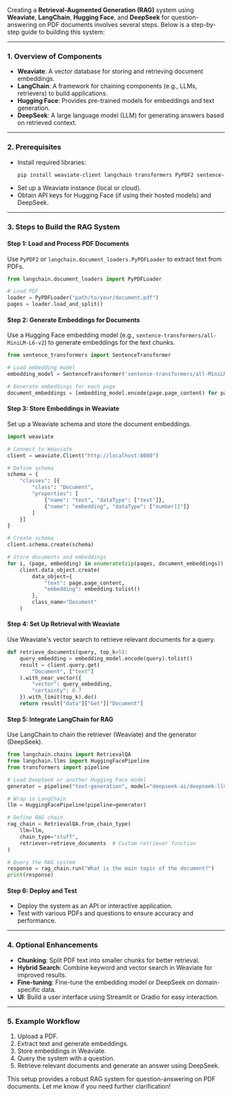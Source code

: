 Creating a **Retrieval-Augmented Generation (RAG)** system using **Weaviate**, **LangChain**, **Hugging Face**, and **DeepSeek** for question-answering on PDF documents involves several steps. Below is a step-by-step guide to building this system:

---

### **1. Overview of Components**
- **Weaviate**: A vector database for storing and retrieving document embeddings.
- **LangChain**: A framework for chaining components (e.g., LLMs, retrievers) to build applications.
- **Hugging Face**: Provides pre-trained models for embeddings and text generation.
- **DeepSeek**: A large language model (LLM) for generating answers based on retrieved context.

---

### **2. Prerequisites**
- Install required libraries:
  ```bash
  pip install weaviate-client langchain transformers PyPDF2 sentence-transformers
  ```
- Set up a Weaviate instance (local or cloud).
- Obtain API keys for Hugging Face (if using their hosted models) and DeepSeek.

---

### **3. Steps to Build the RAG System**

#### **Step 1: Load and Process PDF Documents**
Use `PyPDF2` or `langchain.document_loaders.PyPDFLoader` to extract text from PDFs.

```python
from langchain.document_loaders import PyPDFLoader

# Load PDF
loader = PyPDFLoader("path/to/your/document.pdf")
pages = loader.load_and_split()
```

#### **Step 2: Generate Embeddings for Documents**
Use a Hugging Face embedding model (e.g., `sentence-transformers/all-MiniLM-L6-v2`) to generate embeddings for the text chunks.

```python
from sentence_transformers import SentenceTransformer

# Load embedding model
embedding_model = SentenceTransformer('sentence-transformers/all-MiniLM-L6-v2')

# Generate embeddings for each page
document_embeddings = [embedding_model.encode(page.page_content) for page in pages]
```

#### **Step 3: Store Embeddings in Weaviate**
Set up a Weaviate schema and store the document embeddings.

```python
import weaviate

# Connect to Weaviate
client = weaviate.Client("http://localhost:8080")

# Define schema
schema = {
    "classes": [{
        "class": "Document",
        "properties": [
            {"name": "text", "dataType": ["text"]},
            {"name": "embedding", "dataType": ["number[]"]}
        ]
    }]
}

# Create schema
client.schema.create(schema)

# Store documents and embeddings
for i, (page, embedding) in enumerate(zip(pages, document_embeddings)):
    client.data_object.create(
        data_object={
            "text": page.page_content,
            "embedding": embedding.tolist()
        },
        class_name="Document"
    )
```

#### **Step 4: Set Up Retrieval with Weaviate**
Use Weaviate's vector search to retrieve relevant documents for a query.

```python
def retrieve_documents(query, top_k=5):
    query_embedding = embedding_model.encode(query).tolist()
    result = client.query.get(
        "Document", ["text"]
    ).with_near_vector({
        "vector": query_embedding,
        "certainty": 0.7
    }).with_limit(top_k).do()
    return result["data"]["Get"]["Document"]
```

#### **Step 5: Integrate LangChain for RAG**
Use LangChain to chain the retriever (Weaviate) and the generator (DeepSeek).

```python
from langchain.chains import RetrievalQA
from langchain.llms import HuggingFacePipeline
from transformers import pipeline

# Load DeepSeek or another Hugging Face model
generator = pipeline("text-generation", model="deepseek-ai/deepseek-llm")

# Wrap in LangChain
llm = HuggingFacePipeline(pipeline=generator)

# Define RAG chain
rag_chain = RetrievalQA.from_chain_type(
    llm=llm,
    chain_type="stuff",
    retriever=retrieve_documents  # Custom retriever function
)

# Query the RAG system
response = rag_chain.run("What is the main topic of the document?")
print(response)
```

#### **Step 6: Deploy and Test**
- Deploy the system as an API or interactive application.
- Test with various PDFs and questions to ensure accuracy and performance.

---

### **4. Optional Enhancements**
- **Chunking**: Split PDF text into smaller chunks for better retrieval.
- **Hybrid Search**: Combine keyword and vector search in Weaviate for improved results.
- **Fine-tuning**: Fine-tune the embedding model or DeepSeek on domain-specific data.
- **UI**: Build a user interface using Streamlit or Gradio for easy interaction.

---

### **5. Example Workflow**
1. Upload a PDF.
2. Extract text and generate embeddings.
3. Store embeddings in Weaviate.
4. Query the system with a question.
5. Retrieve relevant documents and generate an answer using DeepSeek.

This setup provides a robust RAG system for question-answering on PDF documents. Let me know if you need further clarification!